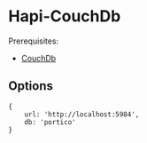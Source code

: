 Hapi-CouchDb
=============

Prerequisites:

* [CouchDb](https://couchdb.apache.org/)

## Options

```
{
    url: 'http://localhost:5984',
    db: 'portico'
}
```